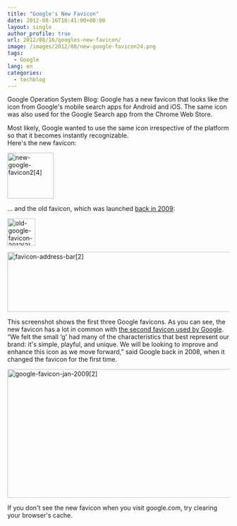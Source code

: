 ```yaml
---
title: "Google's New Favicon"
date: 2012-08-16T10:41:00+00:00
layout: single
author_profile: true
url: 2012/08/16/googles-new-favicon/
image: /images/2012/08/new-google-favicon24.png
tags:
  - Google
lang: en
categories: 
  - techblog
---
```

Google Operation System Blog: Google has a new favicon that looks like the icon from Google's mobile search apps for Android and iOS. The same icon was also used for the Google Search app from the Chrome Web Store.

Most likely, Google wanted to use the same icon irrespective of the platform so that it becomes instantly recognizable.  
Here's the new favicon:

[<img class="alignnone size-full wp-image-6613" alt="new-google-favicon2[4]" src="/images/2012/08/new-google-favicon24.png" width="105" height="104" />](/images/2012/08/new-google-favicon24.png)

… and the old favicon, which was launched [back in 2009](http://googlesystem.blogspot.com/2009/01/new-google-favicon.html):

[<img class="alignnone size-full wp-image-6614" alt="old-google-favicon-2012[2]" src="/images/2012/08/old-google-favicon-20122.png" width="63" height="62" />](/images/2012/08/old-google-favicon-20122.png)

[<img class="alignnone size-full wp-image-6611" alt="favicon-address-bar[2]" src="/images/2012/08/favicon-address-bar2.png" width="508" height="136" srcset="/images/2012/08/favicon-address-bar2.png 508w, /images/2012/08/favicon-address-bar2-300x80.png 300w" sizes="(max-width: 508px) 100vw, 508px" />](/images/2012/08/favicon-address-bar2.png)

This screenshot shows the first three Google favicons. As you can see, the new favicon has a lot in common with [the second favicon used by Google](http://googlesystem.blogspot.com/2008/05/new-google-favicon.html). “We felt the small &#8216;g' had many of the characteristics that best represent our brand: it's simple, playful, and unique. We will be looking to improve and enhance this icon as we move forward,” said Google back in 2008, when it changed the favicon for the first time.

[<img class="alignnone size-full wp-image-6612" alt="google-favicon-jan-2009[2]" src="/images/2012/08/google-favicon-jan-20092.png" width="572" height="292" srcset="/images/2012/08/google-favicon-jan-20092.png 572w, /images/2012/08/google-favicon-jan-20092-300x153.png 300w" sizes="(max-width: 572px) 100vw, 572px" />](/images/2012/08/google-favicon-jan-20092.png)

If you don't see the new favicon when you visit google.com, try clearing your browser's cache.